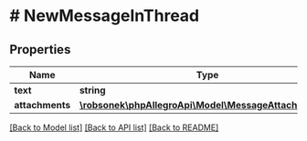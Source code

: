 # # NewMessageInThread

## Properties

Name | Type | Description | Notes
------------ | ------------- | ------------- | -------------
**text** | **string** |  |
**attachments** | [**\robsonek\phpAllegroApi\Model\MessageAttachmentId[]**](MessageAttachmentId.md) |  | [optional]

[[Back to Model list]](../../README.md#models) [[Back to API list]](../../README.md#endpoints) [[Back to README]](../../README.md)

